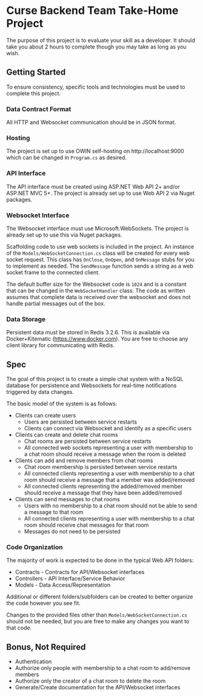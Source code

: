 # Curse Backend Team Take-Home Project

The purpose of this project is to evaluate your skill as a developer. It should take you about 2 hours to complete though you may take as long as you wish.

## Getting Started

To ensure consistency, specific tools and technologies must be used to complete this project.

### Data Contract Format

All HTTP and Websocket communication should be in JSON format.

### Hosting

The project is set up to use OWIN self-hosting on http://localhost:9000 which can be changed in ```Program.cs``` as desired.

### API Interface

The API interface must be created using ASP.NET Web API 2+ and/or ASP.NET MVC 5+. The project is already set up to use Web API 2 via Nuget packages.

### Websocket Interface

The Websocket interface must use Microsoft.WebSockets. The project is already set up to use this via Nuget packages. 

Scaffolding code to use web sockets is included in the project. An instance of the ```Models/WebSocketConnection.cs``` class will be created for every web socket request. This class has ```OnClose```, ```OnOpen```, and ```OnMessage``` stubs for you to implement as needed. 
The ```SendMessage``` function sends a string as a web socket frame to the connected client. 

The default buffer size for the Websocket code is ```1024``` and is a constant that can be changed in the ```WebSocketHandler``` class. The code as written assumes that complete data is received over the websocket and does not handle partial messages out of the box.

### Data Storage

Persistent data must be stored in Redis 3.2.6. This is available via Docker+Kitematic (https://www.docker.com). You are free to choose any client library for communicating with Redis.

## Spec

The goal of this project is to create a simple chat system with a NoSQL database for persistence and Websockets for real-time notifications triggered by data changes.

The basic model of the system is as follows:
- Clients can create users
  - Users are persisted between service restarts
  - Clients can connect via Websocket and identify as a specific users
- Clients can create and delete chat rooms
  - Chat rooms are persisted between service restarts
  - All connected web sockets representing a user with membership to a chat room should receive a message when the room is deleted
- Clients can add and remove members from chat rooms
  - Chat room membership is persisted between service restarts
  - All connected clients representing a user with membership to a chat room should receive a message that a member was added/removed
  - All connected clients representing the added/removed member should receive a message that they have been added/removed
- Clients can send messages to chat rooms
  - Users with no membership to a chat room should not be able to send a message to that room
  - All connected clients representing a user with membership to a chat room should receive chat messages for that room
  - Messages do not need to be persisted

### Code Organization
 
The majority of work is expected to be done in the typical Web API folders:
- Contracts - Contracts for API/Websocket interfaces
- Controllers - API Interface/Service Behavior
- Models - Data Access/Representation

Additional or different folders/subfolders can be created to better organize the code however you see fit. 

Changes to the provided files other than ```Models/WebSocketConnection.cs``` should not be needed, but you are free to make any changes you want to that code.

## Bonus, Not Required
- Authentication
- Authorize only people with membership to a chat room to add/remove members
- Authorize only the creator of a chat room to delete the room
- Generate/Create documentation for the API/Websocket interfaces

